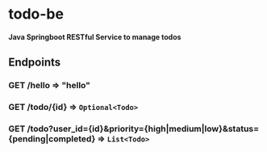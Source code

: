 # todo-be
#### Java Springboot RESTful Service to manage todos


## Endpoints

### GET /hello => "hello"

### GET /todo/{id} => `Optional<Todo>`

### GET /todo?user_id={id}&priority={high|medium|low}&status={pending|completed} => `List<Todo>`
